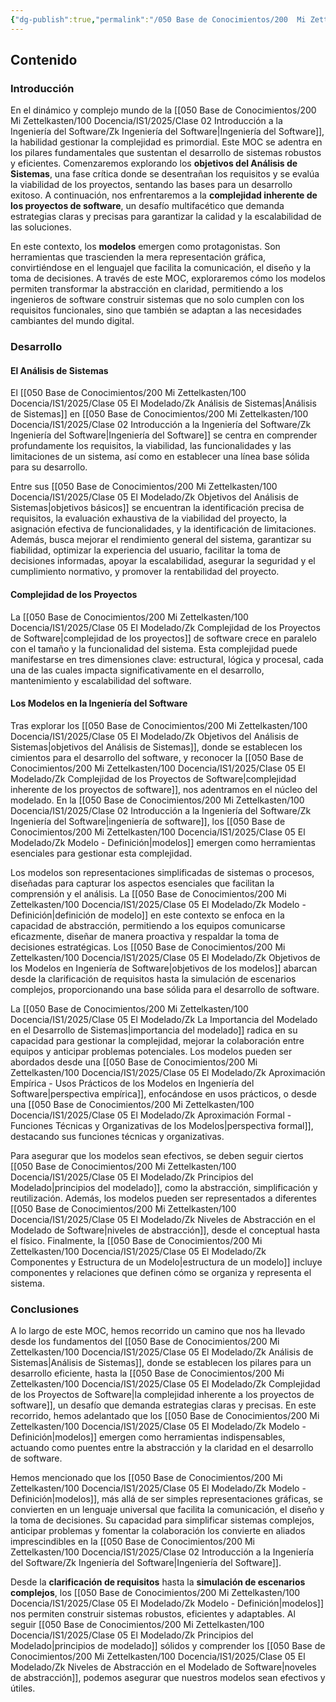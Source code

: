 ```yaml
---
{"dg-publish":true,"permalink":"/050 Base de Conocimientos/200  Mi Zettelkasten/100 Docencia/IS1/2025/Clase 05 El Modelado/Zk !MOC El Modelado en la Ingeniería del Software/","tags":["digitalGarden","moc","software","proceso"]}
---
```


## Contenido

### Introducción

En el dinámico y complejo mundo de la [[050 Base de Conocimientos/200  Mi Zettelkasten/100 Docencia/IS1/2025/Clase 02 Introducción a la Ingeniería del Software/Zk Ingeniería del Software\|Ingeniería del Software]], la habilidad gestionar la complejidad es primordial. Este MOC se adentra en los pilares fundamentales que sustentan el desarrollo de sistemas robustos y eficientes. Comenzaremos explorando los **objetivos del Análisis de Sistemas**, una fase crítica donde se desentrañan los requisitos y se evalúa la viabilidad de los proyectos, sentando las bases para un desarrollo exitoso. A continuación, nos enfrentaremos a la **complejidad inherente de los proyectos de software**, un desafío multifacético que demanda estrategias claras y precisas para garantizar la calidad y la escalabilidad de las soluciones.

En este contexto, los **modelos** emergen como protagonistas. Son herramientas que trascienden la mera representación gráfica, convirtiéndose en el lenguajel que facilita la comunicación, el diseño y la toma de decisiones. A través de este MOC, exploraremos cómo los modelos permiten transformar la abstracción en claridad, permitiendo a los ingenieros de software construir sistemas que no solo cumplen con los requisitos funcionales, sino que también se adaptan a las necesidades cambiantes del mundo digital.

### Desarrollo

#### El Análisis de Sistemas

El [[050 Base de Conocimientos/200  Mi Zettelkasten/100 Docencia/IS1/2025/Clase 05 El Modelado/Zk Análisis de Sistemas\|Análisis de Sistemas]] en [[050 Base de Conocimientos/200  Mi Zettelkasten/100 Docencia/IS1/2025/Clase 02 Introducción a la Ingeniería del Software/Zk Ingeniería del Software\|Ingeniería del Software]] se centra en comprender profundamente los requisitos, la viabilidad, las funcionalidades y las limitaciones de un sistema, así como en establecer una línea base sólida para su desarrollo.

Entre sus [[050 Base de Conocimientos/200  Mi Zettelkasten/100 Docencia/IS1/2025/Clase 05 El Modelado/Zk Objetivos del Análisis de Sistemas\|objetivos básicos]] se encuentran la identificación precisa de requisitos, la evaluación exhaustiva de la viabilidad del proyecto, la asignación efectiva de funcionalidades, y la identificación de limitaciones. Además, busca mejorar el rendimiento general del sistema, garantizar su fiabilidad, optimizar la experiencia del usuario, facilitar la toma de decisiones informadas, apoyar la escalabilidad, asegurar la seguridad y el cumplimiento normativo, y promover la rentabilidad del proyecto.

#### Complejidad de los Proyectos

La [[050 Base de Conocimientos/200  Mi Zettelkasten/100 Docencia/IS1/2025/Clase 05 El Modelado/Zk Complejidad de los Proyectos de Software\|complejidad de los proyectos]] de software crece en paralelo con el tamaño y la funcionalidad del sistema. Esta complejidad puede manifestarse en tres dimensiones clave: estructural, lógica y procesal, cada una de las cuales impacta significativamente en el desarrollo, mantenimiento y escalabilidad del software.

#### Los Modelos en la Ingeniería del Software

Tras explorar los [[050 Base de Conocimientos/200  Mi Zettelkasten/100 Docencia/IS1/2025/Clase 05 El Modelado/Zk Objetivos del Análisis de Sistemas\|objetivos del Análisis de Sistemas]], donde se establecen los cimientos para el desarrollo del software, y reconocer la [[050 Base de Conocimientos/200  Mi Zettelkasten/100 Docencia/IS1/2025/Clase 05 El Modelado/Zk Complejidad de los Proyectos de Software\|complejidad inherente de los proyectos de software]], nos adentramos en el núcleo del modelado. En la [[050 Base de Conocimientos/200  Mi Zettelkasten/100 Docencia/IS1/2025/Clase 02 Introducción a la Ingeniería del Software/Zk Ingeniería del Software\|ingeniería de software]], los [[050 Base de Conocimientos/200  Mi Zettelkasten/100 Docencia/IS1/2025/Clase 05 El Modelado/Zk Modelo - Definición\|modelos]] emergen como herramientas esenciales para gestionar esta complejidad.

Los modelos son representaciones simplificadas de sistemas o procesos, diseñadas para capturar los aspectos esenciales que facilitan la comprensión y el análisis. La [[050 Base de Conocimientos/200  Mi Zettelkasten/100 Docencia/IS1/2025/Clase 05 El Modelado/Zk Modelo - Definición\|definición de modelo]] en este contexto se enfoca en la capacidad de abstracción, permitiendo a los equipos comunicarse eficazmente, diseñar de manera proactiva y respaldar la toma de decisiones estratégicas. Los [[050 Base de Conocimientos/200  Mi Zettelkasten/100 Docencia/IS1/2025/Clase 05 El Modelado/Zk Objetivos de los Modelos en Ingeniería de Software\|objetivos de los modelos]] abarcan desde la clarificación de requisitos hasta la simulación de escenarios complejos, proporcionando una base sólida para el desarrollo de software.

La [[050 Base de Conocimientos/200  Mi Zettelkasten/100 Docencia/IS1/2025/Clase 05 El Modelado/Zk La Importancia del Modelado en el Desarrollo de Sistemas\|importancia del modelado]] radica en su capacidad para gestionar la complejidad, mejorar la colaboración entre equipos y anticipar problemas potenciales. Los modelos pueden ser abordados desde una [[050 Base de Conocimientos/200  Mi Zettelkasten/100 Docencia/IS1/2025/Clase 05 El Modelado/Zk Aproximación Empírica - Usos Prácticos de los Modelos en Ingeniería del Software\|perspectiva empírica]], enfocándose en usos prácticos, o desde una [[050 Base de Conocimientos/200  Mi Zettelkasten/100 Docencia/IS1/2025/Clase 05 El Modelado/Zk Aproximación Formal - Funciones Técnicas y Organizativas de los Modelos\|perspectiva formal]], destacando sus funciones técnicas y organizativas.

Para asegurar que los modelos sean efectivos, se deben seguir ciertos [[050 Base de Conocimientos/200  Mi Zettelkasten/100 Docencia/IS1/2025/Clase 05 El Modelado/Zk Principios del Modelado\|principios del modelado]], como la abstracción, simplificación y reutilización. Además, los modelos pueden ser representados a diferentes [[050 Base de Conocimientos/200  Mi Zettelkasten/100 Docencia/IS1/2025/Clase 05 El Modelado/Zk Niveles de Abstracción en el Modelado de Software\|niveles de abstracción]], desde el conceptual hasta el físico. Finalmente, la [[050 Base de Conocimientos/200  Mi Zettelkasten/100 Docencia/IS1/2025/Clase 05 El Modelado/Zk Componentes y Estructura de un Modelo\|estructura de un modelo]] incluye componentes y relaciones que definen cómo se organiza y representa el sistema.

### Conclusiones
A lo largo de este MOC, hemos recorrido un camino que nos ha llevado desde los fundamentos del [[050 Base de Conocimientos/200  Mi Zettelkasten/100 Docencia/IS1/2025/Clase 05 El Modelado/Zk Análisis de Sistemas\|Análisis de Sistemas]], donde se establecen los pilares para un desarrollo eficiente, hasta la [[050 Base de Conocimientos/200  Mi Zettelkasten/100 Docencia/IS1/2025/Clase 05 El Modelado/Zk Complejidad de los Proyectos de Software\|la complejidad inherente a los proyectos de software]], un desafío que demanda estrategias claras y precisas. En este recorrido, hemos adelantado que los [[050 Base de Conocimientos/200  Mi Zettelkasten/100 Docencia/IS1/2025/Clase 05 El Modelado/Zk Modelo - Definición\|modelos]] emergen como herramientas indispensables, actuando como puentes entre la abstracción y la claridad en el desarrollo de software.

Hemos mencionado que los [[050 Base de Conocimientos/200  Mi Zettelkasten/100 Docencia/IS1/2025/Clase 05 El Modelado/Zk Modelo - Definición\|modelos]], más allá de ser simples representaciones gráficas, se convierten en un lenguaje universal que facilita la comunicación, el diseño y la toma de decisiones. Su capacidad para simplificar sistemas complejos, anticipar problemas y fomentar la colaboración los convierte en aliados imprescindibles en la [[050 Base de Conocimientos/200  Mi Zettelkasten/100 Docencia/IS1/2025/Clase 02 Introducción a la Ingeniería del Software/Zk Ingeniería del Software\|Ingeniería del Software]].

Desde la **clarificación de requisitos** hasta la **simulación de escenarios complejos**, los [[050 Base de Conocimientos/200  Mi Zettelkasten/100 Docencia/IS1/2025/Clase 05 El Modelado/Zk Modelo - Definición\|modelos]] nos permiten construir sistemas robustos, eficientes y adaptables. Al seguir [[050 Base de Conocimientos/200  Mi Zettelkasten/100 Docencia/IS1/2025/Clase 05 El Modelado/Zk Principios del Modelado\|principios de modelado]] sólidos y comprender los [[050 Base de Conocimientos/200  Mi Zettelkasten/100 Docencia/IS1/2025/Clase 05 El Modelado/Zk Niveles de Abstracción en el Modelado de Software\|noveles de abstracción]], podemos asegurar que nuestros modelos sean efectivos y útiles.